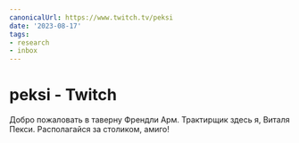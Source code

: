 ```yaml
---
canonicalUrl: https://www.twitch.tv/peksi
date: '2023-08-17'
tags:
- research
- inbox
---
```


# peksi - Twitch

Добро пожаловать в таверну Френдли Арм. Трактирщик здесь я, Виталя Пекси. Располагайся за столиком, амиго!